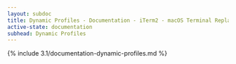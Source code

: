 ```yaml
---
layout: subdoc
title: Dynamic Profiles - Documentation - iTerm2 - macOS Terminal Replacement
active-state: documentation
subhead: Dynamic Profiles
---
```

{% include 3.1/documentation-dynamic-profiles.md %}

